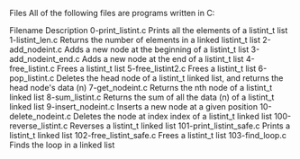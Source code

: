 Files
All of the following files are programs written in C:

Filename	Description
0-print_listint.c	Prints all the elements of a listint_t list
1-listint_len.c	Returns the number of elements in a linked listint_t list
2-add_nodeint.c	Adds a new node at the beginning of a listint_t list
3-add_nodeint_end.c	Adds a new node at the end of a listint_t list
4-free_listint.c	Frees a listint_t list
5-free_listint2.c	Frees a listint_t list
6-pop_listint.c	Deletes the head node of a listint_t linked list, and returns the head node's data (n)
7-get_nodeint.c	Returns the nth node of a listint_t linked list
8-sum_listint.c	Returns the sum of all the data (n) of a listint_t linked list
9-insert_nodeint.c	Inserts a new node at a given position
10-delete_nodeint.c	Deletes the node at index index of a listint_t linked list
100-reverse_listint.c	Reverses a listint_t linked list
101-print_listint_safe.c	Prints a listint_t linked list
102-free_listint_safe.c	Frees a listint_t list
103-find_loop.c	Finds the loop in a linked list
